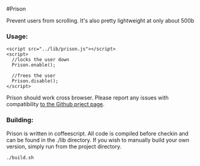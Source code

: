 #Prison

Prevent users from scrolling. It's also pretty lightweight at only about 500b

### Usage:

    <script src="../lib/prison.js"></script>
    <script>
      //locks the user down
      Prison.enable();

      //frees the user
      Prison.disable();
    </script>

Prison should work cross browser. Please report any issues with compatibility [to the Github prject page](https://github.com/dawnerd/Prison/issues).

### Building:

Prison is written in coffeescript. All code is compiled before checkin and can be found in the ./lib directory. If you wish to manually build your own version, simply run from the project directory.

    ./build.sh